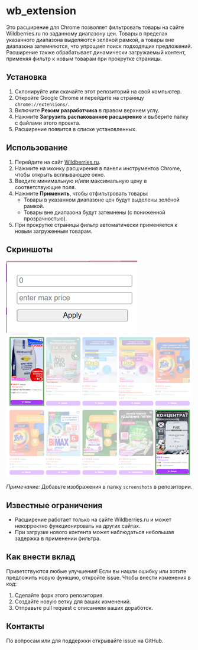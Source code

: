# wb_extension
Это расширение для Chrome позволяет фильтровать товары на сайте Wildberries.ru по заданному диапазону цен. Товары в пределах указанного диапазона выделяются зелёной рамкой, а товары вне диапазона затемняются, что упрощает поиск подходящих предложений. Расширение также обрабатывает динамически загружаемый контент, применяя фильтр к новым товарам при прокрутке страницы.

## Установка

1. Склонируйте или скачайте этот репозиторий на свой компьютер.
2. Откройте Google Chrome и перейдите на страницу `chrome://extensions/`.
3. Включите **Режим разработчика** в правом верхнем углу.
4. Нажмите **Загрузить распакованное расширение** и выберите папку с файлами этого проекта.
5. Расширение появится в списке установленных.

## Использование

1. Перейдите на сайт [Wildberries.ru](https://www.wildberries.ru/).
2. Нажмите на иконку расширения в панели инструментов Chrome, чтобы открыть всплывающее окно.
3. Введите минимальную и/или максимальную цену в соответствующие поля.
4. Нажмите **Применить**, чтобы отфильтровать товары:
   - Товары в указанном диапазоне цен будут выделены зелёной рамкой.
   - Товары вне диапазона будут затемнены (с пониженной прозрачностью).
5. При прокрутке страницы фильтр автоматически применяется к новым загруженным товарам.

## Скриншоты

![Интерфейс всплывающего окна](screenshots/popup.png)  
![Отфильтрованные товары](screenshots/filtered-products.png)  

*Примечание:* Добавьте изображения в папку `screenshots` в репозитории.

## Известные ограничения

- Расширение работает только на сайте Wildberries.ru и может некорректно функционировать на других сайтах.
- При загрузке нового контента может наблюдаться небольшая задержка в применении фильтра.

## Как внести вклад

Приветствуются любые улучшения! Если вы нашли ошибку или хотите предложить новую функцию, откройте issue. Чтобы внести изменения в код:

1. Сделайте форк этого репозитория.
2. Создайте новую ветку для ваших изменений.
3. Отправьте pull request с описанием ваших доработок.

## Контакты

По вопросам или для поддержки открывайте issue на GitHub.